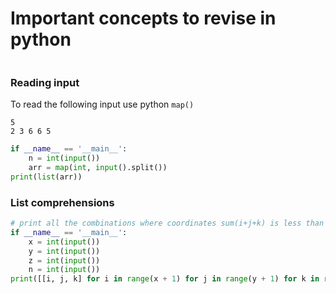 # Important concepts to revise in python
```python
```
### Reading input
To read the following input use python `map()`
```
5
2 3 6 6 5
```
```python
if __name__ == '__main__':
    n = int(input())
    arr = map(int, input().split())
print(list(arr))
```
### List comprehensions

```python
# print all the combinations where coordinates sum(i+j+k) is less than n
if __name__ == '__main__':
    x = int(input())
    y = int(input())
    z = int(input())
    n = int(input())
print([[i, j, k] for i in range(x + 1) for j in range(y + 1) for k in range(z + 1) if (i + j + k) != n ])    
```

